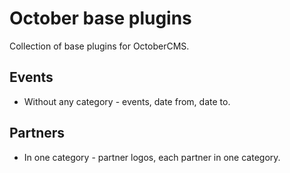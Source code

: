# October base plugins

Collection of base plugins for OctoberCMS.

## Events

- Without any category - events, date from, date to.

## Partners

- In one category - partner logos, each partner in one category.

